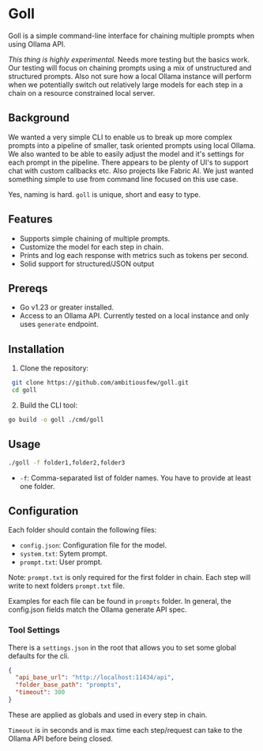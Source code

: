 # Goll

Goll is a simple command-line interface for chaining multiple prompts when using Ollama API.

*This thing is highly experimental.* Needs more testing but the basics work.  Our testing will focus on chaining prompts using a mix of unstructured and structured prompts.  Also not sure how a local Ollama instance will perform when we potentially switch out relatively large models for each step in a chain on a resource constrained local server.

## Background

 We wanted a very simple CLI to enable us to break up more complex prompts into a pipeline of smaller, task oriented prompts using local Ollama. We also wanted to be able to easily adjust the model and it's settings for each prompt in the pipeline.  There appears to be plenty of UI's to support chat with custom callbacks etc.  Also projects like Fabric AI.  We just wanted something simple to use from command line focused on this use case.

 Yes, naming is hard. `goll` is unique, short and easy to type.

## Features

- Supports simple chaining of multiple prompts.
- Customize the model for each step in chain.
- Prints and log each response with metrics such as tokens per second.
- Solid support for structured/JSON output

## Prereqs

- Go v1.23 or greater installed.
- Access to an Ollama API.  Currently tested on a local instance and only uses `generate` endpoint.

## Installation

1. Clone the repository:
  
  ```sh
   git clone https://github.com/ambitiousfew/goll.git
   cd goll
  ```

2. Build the CLI tool:

  ```sh
  go build -o goll ./cmd/goll
  ```

## Usage

  ```sh
  ./goll -f folder1,folder2,folder3
  ```

- `-f`: Comma-separated list of folder names.  You have to provide at least one folder.

## Configuration

Each folder should contain the following files:

- `config.json`: Configuration file for the model.
- `system.txt`: Sytem prompt.
- `prompt.txt`: User prompt.

Note:  `prompt.txt` is only required for the first folder in chain.  Each step will write to next folders `prompt.txt` file.

Examples for each file can be found in `prompts` folder.  In general, the config.json fields match the Ollama generate API spec.

### Tool Settings

There is a `settings.json` in the root that allows you to set some global defaults for the cli.

```json
{
  "api_base_url": "http://localhost:11434/api",
  "folder_base_path": "prompts",
  "timeout": 300
}
```

These are applied as globals and used in every step in chain.  

`Timeout` is in seconds and is max time each step/request can take to the Ollama API before being closed.
